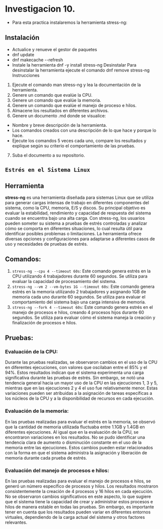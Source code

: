 # Investigacion 10.  
- Para esta practica instalaremos la herramienta stress-ng:
## Instalación
- Actualice y renueve el gestor de paquetes
- dnf update
- dnf makecache --refresh
- Instale la herramienta
dnf -y install stress-ng
Desinstalar
Para desinstalar la herramienta ejecute el comando
dnf remove stress-ng
Instrucciones
1. Ejecute el comando man stress-ng y lea la documentación de la herramienta.
2. Genere un comando que evalúe la CPU.
3. Genere un comando que evalúe la memoria.
4. Genere un comando que evalúe el manejo de proceso e hilos.
5. Almacene los resultados en diferentes archivos.
6. Genere un documento .md donde se visualice:
- Nombre y breve descripción de la herramienta.
- Los comandos creados con una descripción de lo que hace y porque lo hace.
- Ejecute los comandos 5 veces cada uno, compare los resultados y explique según su criterio el comportamiento de las pruebas.
7. Suba el documento a su repositorio.
## `Estrés en el Sistema Linux`

## Herramienta
**stress-ng** es una herramienta diseñada para sistemas Linux que se utiliza para generar cargas intensas de trabajo en diferentes componentes del sistema, como la CPU, memoria, E/S y discos. Su principal objetivo es evaluar la estabilidad, rendimiento y capacidad de respuesta del sistema cuando se encuentra bajo una alta carga. Con stress-ng, los usuarios pueden someter su sistema a pruebas de estrés controladas y analizar cómo se comporta en diferentes situaciones, lo cual resulta útil para identificar posibles problemas o limitaciones. La herramienta ofrece diversas opciones y configuraciones para adaptarse a diferentes casos de uso y necesidades de pruebas de estrés.

## Comandos:
1. `stress-ng --cpu 4 --timeout 60s`: Este comando genera estrés en la CPU utilizando 4 trabajadores durante 60 segundos. Se utiliza para evaluar la capacidad de procesamiento del sistema.
2. `stress-ng --vm 2 --vm-bytes 1G --timeout 60s`: Este comando genera estrés en la memoria utilizando 2 trabajadores y asignando 1GB de memoria cada uno durante 60 segundos. Se utiliza para evaluar el comportamiento del sistema bajo una carga intensiva de memoria.
3. `stress-ng --fork 4 --timeout 60s`: Este comando genera estrés en el manejo de procesos e hilos, creando 4 procesos hijos durante 60 segundos. Se utiliza para evaluar cómo el sistema maneja la creación y finalización de procesos e hilos.

## Pruebas:
### Evaluación de la CPU:
Durante las pruebas realizadas, se observaron cambios en el uso de la CPU en diferentes ejecuciones, con valores que oscilaban entre el 85% y el 94%. Estos resultados indican que el sistema experimenta una carga significativa durante las pruebas de estrés. Sin embargo, se notó una tendencia general hacia un mayor uso de la CPU en las ejecuciones 1, 3 y 5, mientras que en las ejecuciones 2 y 4 el uso fue relativamente menor. Estas variaciones pueden ser atribuidas a la asignación de tareas específicas a los núcleos de la CPU y a la disponibilidad de recursos en cada ejecución.

### Evaluación de la memoria:
En las pruebas realizadas para evaluar el estrés en la memoria, se observó que la cantidad de memoria utilizada fluctuaba entre 1.1GB y 1.4GB en diferentes ejecuciones. Al igual que en la evaluación de la CPU, se encontraron variaciones en los resultados. No se pudo identificar una tendencia clara de aumento o disminución constante en el uso de la memoria entre las ejecuciones. Estos cambios pueden estar relacionados con la forma en que el sistema administra la asignación y liberación de memoria durante cada prueba de estrés.

### Evaluación del manejo de procesos e hilos:
En las pruebas realizadas para evaluar el manejo de procesos e hilos, se generó un número específico de procesos y hilos. Los resultados mostraron consistentemente la creación de 4 procesos y 16 hilos en cada ejecución. No se observaron cambios significativos en este aspecto, lo que sugiere que el sistema tiene la capacidad de crear y administrar estos procesos e hilos de manera estable en todas las pruebas. Sin embargo, es importante tener en cuenta que los resultados pueden variar en diferentes entornos virtuales, dependiendo de la carga actual del sistema y otros factores relevantes.
